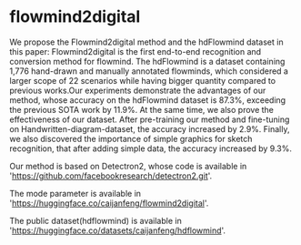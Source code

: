 # flowmind2digital
We propose the Flowmind2digital method and the hdFlowmind dataset in this paper: Flowmind2digital is the first end-to-end recognition and conversion method for flowmind. The hdFlowmind is a dataset containing 1,776 hand-drawn and manually annotated flowminds, which considered a larger scope of 22 scenarios while having bigger quantity compared to previous works.Our experiments demonstrate the advantages of our method, whose accuracy on the hdFlowmind dataset is 87.3%, exceeding the previous SOTA work by 11.9%. At the same time, we also prove the effectiveness of our dataset. After pre-training our method and fine-tuning on Handwritten-diagram-dataset, the accuracy increased by 2.9%. Finally, we also discovered the importance of simple graphics for sketch recognition, that after adding simple data, the accuracy increased by 9.3%.

Our method is based on Detectron2, whose code is available in 'https://github.com/facebookresearch/detectron2.git'.

The mode parameter is available in 'https://huggingface.co/caijanfeng/flowmind2digital'.

The public dataset(hdflowmind) is available in 'https://huggingface.co/datasets/caijanfeng/hdflowmind'.
